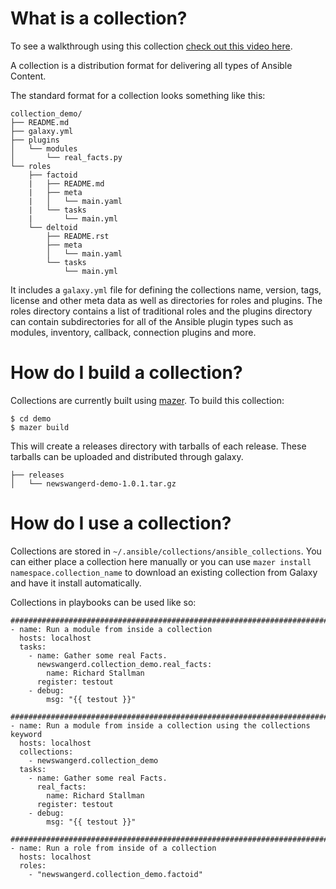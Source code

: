 # What is a collection?

To see a walkthrough using this collection [check out this video here](https://www.youtube.com/watch?v=d792W44I5KM).

A collection is a distribution format for delivering all types of Ansible Content.

The standard format for a collection looks something like this:

```
collection_demo/
├── README.md
├── galaxy.yml
├── plugins
│   └── modules
│       └── real_facts.py
└── roles
    ├── factoid
    |   ├── README.md
    |   ├── meta
    |   │   └── main.yaml
    |   └── tasks
    |       └── main.yml
    └── deltoid
        ├── README.rst
        ├── meta
        │   └── main.yaml
        └── tasks
            └── main.yml
```

It includes a `galaxy.yml` file for defining the collections name, version, tags, license and other meta data as well as
directories for roles and plugins. The roles directory contains a list of traditional roles and the plugins directory can
contain subdirectories for all of the Ansible plugin types such as modules, inventory, callback, connection plugins and more.

# How do I build a collection?

Collections are currently built using [mazer](https://github.com/ansible/mazer/). To build this collection:

```
$ cd demo
$ mazer build
```

This will create a releases directory with tarballs of each release. These tarballs can be uploaded and distributed
through galaxy.

```
├── releases
│   └── newswangerd-demo-1.0.1.tar.gz
```

# How do I use a collection?

Collections are stored in `~/.ansible/collections/ansible_collections`. You can either place a collection here
manually or you can use `mazer install namespace.collection_name` to download an existing collection from Galaxy
and have it install automatically.

Collections in playbooks can be used like so:

```
################################################################################
- name: Run a module from inside a collection
  hosts: localhost
  tasks:
    - name: Gather some real Facts.
      newswangerd.collection_demo.real_facts:
        name: Richard Stallman
      register: testout
    - debug:
        msg: "{{ testout }}"

################################################################################
- name: Run a module from inside a collection using the collections keyword
  hosts: localhost
  collections:
    - newswangerd.collection_demo
  tasks:
    - name: Gather some real Facts.
      real_facts:
        name: Richard Stallman
      register: testout
    - debug:
        msg: "{{ testout }}"

################################################################################
- name: Run a role from inside of a collection
  hosts: localhost
  roles:
    - "newswangerd.collection_demo.factoid"
```

